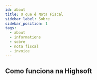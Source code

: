 ```yaml
---
id: about
title: O que é Nota Fiscal
sidebar_label: Sobre
sidebar_position: 1
tags:
  - about
  - informations
  - sobre
  - nota fiscal
  - invoice
---
```


## Como funciona na Highsoft
